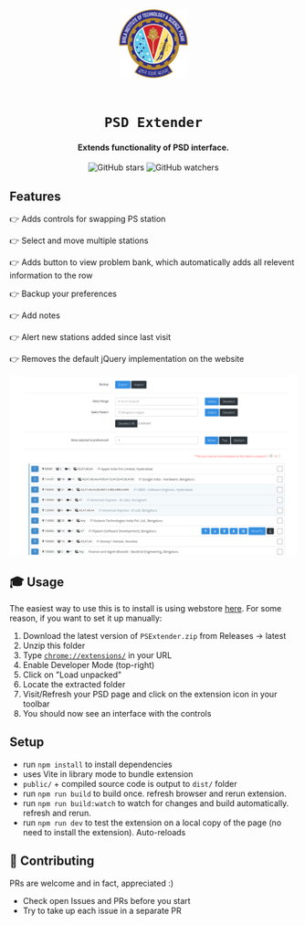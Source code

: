 <div align="center">
    <a href="http://psd.bits-pilani.ac.in/">
        <img src="./public/icon.png" alt="BITS Pilani" width="120" height="120" />
    </a>
    <br /><br />
    <h1><code>PSD Extender</code></h1>
    <h4>Extends functionality of PSD interface.</h4>

![GitHub stars](https://img.shields.io/github/stars/mehulmpt/ps-extender?style=social)
![GitHub watchers](https://img.shields.io/github/watchers/mehulmpt/ps-extender?label=Watch&style=social)

</div>

## Features

👉 Adds controls for swapping PS station

👉 Select and move multiple stations

👉 Adds button to view problem bank, which automatically adds all relevent information to the row

👉 Backup your preferences

👉 Add notes

👉 Alert new stations added since last visit

👉 Removes the default jQuery implementation on the website

![Screenshot of the preference page with this extension enabled](.github/images/screenshot.png)

## 🎓 Usage

The easiest way to use this is to install is using webstore [here](http://bit.ly/ps-extender). For some reason, if you want to set it up manually:

1. Download the latest version of `PSExtender.zip` from Releases -> latest
1. Unzip this folder
1. Type [`chrome://extensions/`](chrome://extensions/) in your URL
1. Enable Developer Mode (top-right)
1. Click on "Load unpacked"
1. Locate the extracted folder
1. Visit/Refresh your PSD page and click on the extension icon in your toolbar
1. You should now see an interface with the controls

## Setup

- run `npm install` to install dependencies
- uses Vite in library mode to bundle extension
- `public/` + compiled source code is output to `dist/` folder
- run `npm run build` to build once. refresh browser and rerun extension.
- run `npm run build:watch` to watch for changes and build automatically. refresh and rerun.
- run `npm run dev` to test the extension on a local copy of the page (no need to install the extension). Auto-reloads

## 🚀 Contributing

PRs are welcome and in fact, appreciated :)

- Check open Issues and PRs before you start
- Try to take up each issue in a separate PR

